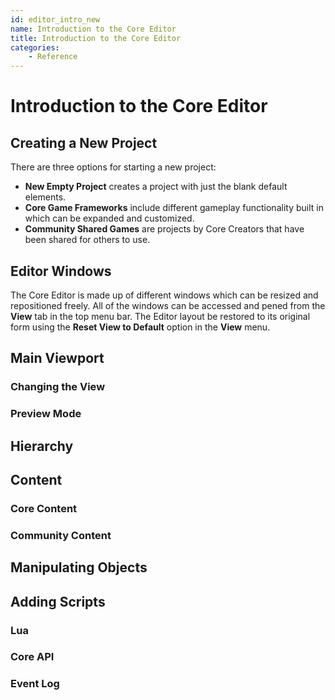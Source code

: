 ```yaml
---
id: editor_intro_new
name: Introduction to the Core Editor
title: Introduction to the Core Editor
categories:
    - Reference
---
```


# Introduction to the Core Editor

## Creating a New Project

There are three options for starting a new project:

- **New Empty Project** creates a project with just the blank default elements.
- **Core Game Frameworks** include different gameplay functionality built in which can be expanded and customized.
- **Community Shared Games** are projects by Core Creators that have been shared for others to use.

## Editor Windows

The Core Editor is made up of different windows which can be resized and repositioned freely. All of the windows can be accessed and pened from the **View** tab in the top menu bar. The Editor layout be restored to its original form using the **Reset View to Default** option in the **View** menu.

## Main Viewport

### Changing the View

### Preview Mode

## Hierarchy

## Content

### Core Content

### Community Content

## Manipulating Objects

## Adding Scripts

### Lua

### Core API

### Event Log
